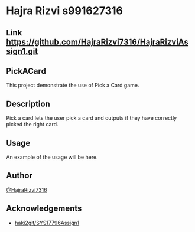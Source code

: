 # Hajra Rizvi s991627316
## Link https://github.com/HajraRizvi7316/HajraRizviAssign1.git
## PickACard
This project demonstrate the use of Pick a Card game.
## Description
Pick a card lets the user pick a card and outputs if they have correctly picked the right card.
## Usage
An example of the usage will be here. 
## Author
[@HajraRizvi7316](https://github.com/HajraRizvi7316)
## Acknowledgements
 - [haki2git/SYS17796Assign1](https://github.com/haki2git/SYS17796Assign1)
